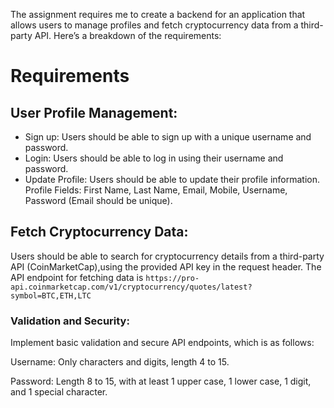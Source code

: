 The assignment requires me to create a backend for an application that allows users to manage profiles and fetch cryptocurrency data from a third-party API. Here’s a breakdown of the requirements:

# Requirements

## User Profile Management:

- Sign up: Users should be able to sign up with a unique username and password.
- Login: Users should be able to log in using their username and password.
- Update Profile: Users should be able to update their profile information.
  Profile Fields: First Name, Last Name, Email, Mobile, Username, Password (Email should be unique).

## Fetch Cryptocurrency Data:
Users should be able to search for cryptocurrency details from a third-party API (CoinMarketCap),using the provided API key in the request header.
The API endpoint for fetching data is `https://pro-api.coinmarketcap.com/v1/cryptocurrency/quotes/latest?symbol=BTC,ETH,LTC`

### Validation and Security:
Implement basic validation and secure API endpoints, which is as follows:

Username: Only characters and digits, length 4 to 15.

Password: Length 8 to 15, with at least 1 upper case, 1 lower case, 1 digit, and 1 special character.
